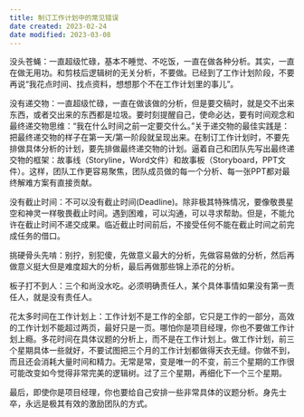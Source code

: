```yaml
---
title: 制订工作计划中的常见错误
date created: 2023-02-24
date modified: 2023-03-08
---
```


没头苍蝇：一直超级忙碌，基本不睡觉、不吃饭，一直在做各种分析。其实，一直在做无用功。和剪枝后逻辑树的无关分析，不要做。已经到了工作计划阶段，不要再说“我花点时间、找点资料，想想那个不在工作计划里的事儿”。

没有递交物：一直超级忙碌，一直在做该做的分析，但是要交稿时，就是交不出来东西，或者交出来的东西都是垃圾。要时刻提醒自己，使命必达，要有时间观念和最终递交物思维：“我在什么时间之前一定要交什么。”关于递交物的最佳实践是：把最终递交物的样子在第一天/第一阶段就呈现出来。在制订工作计划时，不要先排做具体分析的计划，要先排做最终递交物的计划。逼着自己和团队先写出最终递交物的框架：故事线（Storyline，Word文件）和故事板（Storyboard，PPT文件）。这样，团队工作更容易聚焦，团队成员做的每一个分析、每一张PPT都对最终解难方案有直接贡献。

没有截止时间：不可以没有截止时间(Deadline)。除非极其特殊情况，要像敬畏星空和神灵一样敬畏截止时间。遇到困难，可以沟通，可以寻求帮助。但是，不能允许在截止时间不递交成果。临近截止时间前后，不接受任何不能在截止时间之前完成任务的借口。

挑硬骨头先啃：别拧，别犯傻，先做意义最大的分析，先做容易做的分析，然后再做意义挺大但是难度超大的分析，最后再做那些锦上添花的分析。

板子打不到人：三个和尚没水吃。必须明确责任人，某个具体事情如果没有第一责任人，就是没有责任人。

花太多时间在工作计划上：工作计划不是工作的全部，它只是工作的一部分，高效的工作计划不能超过两页，最好只是一页。哪怕你是项目经理，你也不要做工作计划上瘾。多花时间在具体议题的分析上，而不是在工作计划上。做工作计划，前三个星期具体一些就好，不要试图把三个月的工作计划都做得天衣无缝。你做不到，而且还会消耗大量时间和精力。无常是常，变是唯一的不变，前三个星期的工作很可能改变如今觉得非常完美的逻辑树。过了三个星期，再细化下一个三个星期。

最后，即使你是项目经理，你也要给自己安排一些非常具体的议题分析。身先士卒，永远是极其有效的激励团队的方式。
